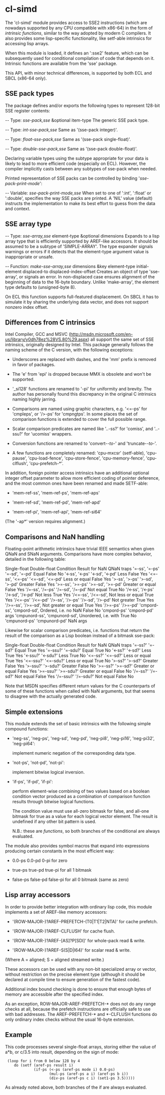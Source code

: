cl-simd
=========

The 'cl-simd' module provides access to SSE2 instructions (which are
nowadays supported by any CPU compatible with x86-64) in the form of
_intrinsic functions_, similar to the way adopted by modern C compilers.
It also provides some lisp-specific functionality, like setf-able
intrinsics for accessing lisp arrays.

   When this module is loaded, it defines an ':sse2' feature, which can
be subsequently used for conditional compilation of code that depends on
it.  Intrinsic functions are available from the 'sse' package.

   This API, with minor technical differences, is supported by both ECL
and SBCL (x86-64 only).

SSE pack types
------------------

The package defines and/or exports the following types to represent
128-bit SSE register contents:

 -- Type: _sse-pack,sse_ \&optional item-type
     The generic SSE pack type.

 -- Type: _int-sse-pack,sse_
     Same as '(sse-pack integer)'.

 -- Type: _float-sse-pack,sse_
     Same as '(sse-pack single-float)'.

 -- Type: _double-sse-pack,sse_
     Same as '(sse-pack double-float)'.

   Declaring variable types using the subtype appropriate for your data
is likely to lead to more efficient code (especially on ECL). However,
the compiler implicitly casts between any subtypes of sse-pack when
needed.

   Printed representation of SSE packs can be controlled by binding
'*sse-pack-print-mode*':

 -- Variable: _sse-pack-print-mode,sse_
     When set to one of ':int', ':float' or ':double', specifies the way
     SSE packs are printed.  A 'NIL' value (default) instructs the
     implementation to make its best effort to guess from the data and
     context.

SSE array type
------------------

 -- Type: _sse-array,sse_ element-type \&optional dimensions
     Expands to a lisp array type that is efficiently supported by
     AREF-like accessors.  It should be assumed to be a subtype of
     'SIMPLE-ARRAY'.  The type expander signals warnings or errors if it
     detects that the element-type argument value is inappropriate or
     unsafe.

 -- Function: _make-sse-array,sse_ dimensions \&key element-type
          initial-element displaced-to displaced-index-offset
     Creates an object of type 'sse-array', or signals an error.  In
     non-displaced case ensures alignment of the beginning of data to
     the 16-byte boundary.  Unlike 'make-array', the element type
     defaults to (unsigned-byte 8).

   On ECL this function supports full-featured displacement.  On SBCL it
has to simulate it by sharing the underlying data vector, and does not
support nonzero index offset.

Differences from C intrinsics
---------------------------------

Intel Compiler, GCC and MSVC
(http://msdn.microsoft.com/en-us/library/y0dh78ez%28VS.80%29.aspx) all
support the same set of SSE intrinsics, originally designed by Intel.
This package generally follows the naming scheme of the C version, with
the following exceptions:

   * Underscores are replaced with dashes, and the '_mm_' prefix is
     removed in favor of packages.

   * The 'e' from 'epi' is dropped because MMX is obsolete and won't be
     supported.

   * '_si128' functions are renamed to '-pi' for uniformity and brevity.
     The author has personally found this discrepancy in the original C
     intrinsics naming highly jarring.

   * Comparisons are named using graphic characters, e.g.  '<=-ps' for
     'cmpleps', or '/>-ps' for 'cmpngtps'.  In some places the set of
     comparison functions is extended to cover the full possible range.

   * Scalar comparison predicates are named like '..-ss?' for 'comiss',
     and '..-ssu?' for 'ucomiss' wrappers.

   * Conversion functions are renamed to 'convert-*-to-*' and
     'truncate-*-to-*'.

   * A few functions are completely renamed: 'cpu-mxcsr' (setf-able),
     'cpu-pause', 'cpu-load-fence', 'cpu-store-fence',
     'cpu-memory-fence', 'cpu-clflush', 'cpu-prefetch-*'.

   In addition, foreign pointer access intrinsics have an additional
optional integer offset parameter to allow more efficient coding of
pointer deference, and the most common ones have been renamed and made
SETF-able:

   * 'mem-ref-ss', 'mem-ref-ps', 'mem-ref-aps'

   * 'mem-ref-sd', 'mem-ref-pd', 'mem-ref-apd'

   * 'mem-ref-pi', 'mem-ref-api', 'mem-ref-si64'

   (The '-ap*' version requires alignment.)

Comparisons and NaN handling
--------------------------------

Floating-point arithmetic intrinsics have trivial IEEE semantics when
given QNaN and SNaN arguments.  Comparisons have more complex behavior,
detailed in the following table:

Single-float        Double-float        Condition               Result for NaN    QNaN traps
'=-ss', '=-ps'      '=-sd', '=-pd'      Equal                   False             No
'<-ss', '<-ps'      '<-sd', '<-pd'      Less                    False             Yes
'<=-ss', '<=-ps'    '<=-sd', '<=-pd'    Less or equal           False             Yes
'>-ss', '>-ps'      '>-sd', '>-pd'      Greater                 False             Yes
'>=-ss', '>=-ps'    '>=-sd', '>=-pd'    Greater or equal        False             Yes
'/=-ss', '/=-ps'    '/=-sd', '/=-pd'    Not equal               True              No
'/<-ss', '/<-ps'    '/<-sd', '/<-pd'    Not less                True              Yes
'/<=-ss',           '/<=-sd',           Not less or equal       True              Yes
'/<=-ps'            '/<=-pd'
'/>-ss', '/>-ps'    '/>-sd', '/>-pd'    Not greater             True              Yes
'/>=-ss',           '/>=-sd',           Not greater or equal    True              Yes
'/>=-ps'            '/>=-pd'
'cmpord-ss',        'cmpord-sd',        Ordered, i.e.  no NaN   False             No
'cmpord-ps'         'cmpord-pd'         args
'cmpunord-ss',      'cmpunord-sd',      Unordered, i.e.  with   True              No
'cmpunord-ps'       'cmpunord-pd'       NaN args

   Likewise for scalar comparison predicates, i.e.  functions that
return the result of the comparison as a Lisp boolean instead of a
bitmask sse-pack:

Single-float    Double-float    Condition               Result for NaN    QNaN traps
'=-ss?'         '=-sd?'         Equal                   True              Yes
'=-ssu?'        '=-sdu?'        Equal                   True              No
'<-ss?'         '<-sd?'         Less                    True              Yes
'<-ssu?'        '<-sdu?'        Less                    True              No
'<=-ss?'        '<=-sd?'        Less or equal           True              Yes
'<=-ssu?'       '<=-sdu?'       Less or equal           True              No
'>-ss?'         '>-sd?'         Greater                 False             Yes
'>-ssu?'        '>-sdu?'        Greater                 False             No
'>=-ss?'        '>=-sd?'        Greater or equal        False             Yes
'>=-ssu?'       '>=-sdu?'       Greater or equal        False             No
'/=-ss?'        '/=-sd?'        Not equal               False             Yes
'/=-ssu?'       '/=-sdu?'       Not equal               False             No

   Note that MSDN specifies different return values for the C
counterparts of some of these functions when called with NaN arguments,
but that seems to disagree with the actually generated code.

Simple extensions
---------------------

This module extends the set of basic intrinsics with the following
simple compound functions:

   * 'neg-ss', 'neg-ps', 'neg-sd', 'neg-pd', 'neg-pi8', 'neg-pi16',
     'neg-pi32', 'neg-pi64':

     implement numeric negation of the corresponding data type.

   * 'not-ps', 'not-pd', 'not-pi':

     implement bitwise logical inversion.

   * 'if-ps', 'if-pd', 'if-pi':

     perform element-wise combining of two values based on a boolean
     condition vector produced as a combination of comparison function
     results through bitwise logical functions.

     The condition value must use all-zero bitmask for false, and
     all-one bitmask for true as a value for each logical vector
     element.  The result is undefined if any other bit pattern is used.

     N.B.: these are _functions_, so both branches of the conditional
     are always evaluated.

   The module also provides symbol macros that expand into expressions
producing certain constants in the most efficient way:

   * 0.0-ps 0.0-pd 0-pi for zero

   * true-ps true-pd true-pi for all 1 bitmask

   * false-ps false-pd false-pi for all 0 bitmask (same as zero)

Lisp array accessors
------------------------

In order to provide better integration with ordinary lisp code, this
module implements a set of AREF-like memory accessors:

   * '(ROW-MAJOR-)?AREF-PREFETCH-(T0|T1|T2|NTA)' for cache prefetch.

   * '(ROW-MAJOR-)?AREF-CLFLUSH' for cache flush.

   * '(ROW-MAJOR-)?AREF-[AS]?P[SDI]' for whole-pack read & write.

   * '(ROW-MAJOR-)?AREF-S(S|D|I64)' for scalar read & write.

   (Where A = aligned; S = aligned streamed write.)

   These accessors can be used with any non-bit specialized array or
vector, without restriction on the precise element type (although it
should be declared at compile time to ensure generation of the fastest
code).

   Additional index bound checking is done to ensure that enough bytes
of memory are accessible after the specified index.

   As an exception, ROW-MAJOR-AREF-PREFETCH-* does not do any range
checks at all, because the prefetch instructions are officially safe to
use with bad addresses.  The AREF-PREFETCH-* and *-CLFLUSH functions do
only ordinary index checks without the usual 16-byte extension.

Example
-----------

This code processes several single-float arrays, storing either the
value of a*b, or c/3.5 into result, depending on the sign of mode:

     (loop for i from 0 below 128 by 4
        do (setf (aref-ps result i)
                 (if-ps (<-ps (aref-ps mode i) 0.0-ps)
                        (mul-ps (aref-ps a i) (aref-ps b i))
                        (div-ps (aref-ps c i) (set1-ps 3.5)))))

   As already noted above, both branches of the if are always evaluated.
